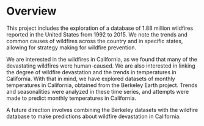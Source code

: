# Overview
This project includes the exploration of a database of 1.88 million wildfires reported in the United States from 1992 to 2015. We note the trends and common causes of wildfires across the country and in specific states, allowing for strategy making for wildfire prevention.

We are interested in the wildfires in California, as we found that many of the devastating wildfires were human-caused. We are also interested in linking the degree of wildfire devastation and the trends in temperatures in California. With that in mind, we have explored datasets of monthly temperatures in California, obtained from the Berkeley Earth project. Trends and seasonalities were analyzed in these time series, and attempts were made to predict monthly temperatures in California.

A future direction involves combining the Berkeley datasets with the wildfire database to make predictions about wildfire devastation in California.
